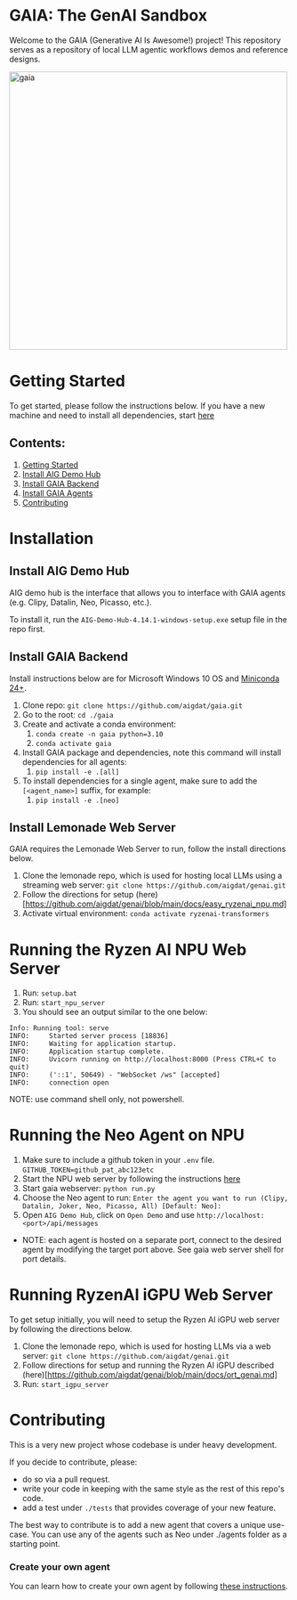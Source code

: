 # GAIA: The GenAI Sandbox

Welcome to the GAIA (Generative AI Is Awesome!) project! This repository serves as a repository of local LLM agentic workflows demos and reference designs.

<img src="https://github.com/aigdat/gaia/assets/4722733/0db60b9b-05d5-4732-a74e-f67bc9bdb61b" alt="gaia" width="500">

# Getting Started

To get started, please follow the instructions below. If you have a new machine and need to install all dependencies, start [here](#)

## Contents:

1. [Getting Started](#getting-started)
1. [Install AIG Demo Hub](#install-aig-demo-hub)
1. [Install GAIA Backend](#install-gaia-backend)
1. [Install GAIA Agents](#install-gaia-agents)
1. [Contributing](#contributing)


# Installation

## Install AIG Demo Hub

AIG demo hub is the interface that allows you to interface with GAIA agents (e.g. Clipy, Datalin, Neo, Picasso, etc.).

To install it, run the `AIG-Demo-Hub-4.14.1-windows-setup.exe` setup file in the repo first.

## Install GAIA Backend

Install instructions below are for Microsoft Windows 10 OS and [Miniconda 24+](https://docs.anaconda.com/free/miniconda/).

1. Clone repo: `git clone https://github.com/aigdat/gaia.git`
1. Go to the root: `cd ./gaia`
1. Create and activate a conda environment:
    1. `conda create -n gaia python=3.10`
    1. `conda activate gaia`
1. Install GAIA package and dependencies, note this command will install dependencies for all agents:
    1. `pip install -e .[all]`
1. To install dependencies for a single agent, make sure to add the `[<agent_name>]` suffix, for example:
    1. `pip install -e .[neo]`

## Install Lemonade Web Server

GAIA requires the Lemonade Web Server to run, follow the install directions below.
1. Clone the lemonade repo, which is used for hosting local LLMs using a streaming web server: `git clone https://github.com/aigdat/genai.git`
1. Follow the directions for setup (here)[https://github.com/aigdat/genai/blob/main/docs/easy_ryzenai_npu.md]
1. Activate virtual environment: `conda activate ryzenai-transformers`

# Running the Ryzen AI NPU Web Server

1. Run: `setup.bat`
1. Run: `start_npu_server`
1. You should see an output similar to the one below:
```
Info: Running tool: serve
INFO:     Started server process [18836]
INFO:     Waiting for application startup.
INFO:     Application startup complete.
INFO:     Uvicorn running on http://localhost:8000 (Press CTRL+C to quit)
INFO:     ('::1', 50649) - "WebSocket /ws" [accepted]
INFO:     connection open
```
NOTE: use command shell only, not powershell.

# Running the Neo Agent on NPU

1. Make sure to include a github token in your `.env` file.
`GITHUB_TOKEN=github_pat_abc123etc`
1. Start the NPU web server by following the instructions [here](#running-the-ryzen-ai-npu-web-server)
1. Start gaia webserver:  `python run.py`
1. Choose the Neo agent to run:
`Enter the agent you want to run (Clipy, Datalin, Joker, Neo, Picasso, All) [Default: Neo]: `
1. Open `AIG Demo Hub`, click on `Open Demo` and use `http://localhost:<port>/api/messages`
* NOTE: each agent is hosted on a separate port, connect to the desired agent by modifying the target port above. See gaia web server shell for port details.

# Running RyzenAI iGPU Web Server

To get setup initially, you will need to setup the Ryzen AI iGPU web server by following the directions below.
1. Clone the lemonade repo, which is used for hosting LLMs via a web server: `git clone https://github.com/aigdat/genai.git`
1. Follow directions for setup and running the Ryzen AI iGPU described (here)[https://github.com/aigdat/genai/blob/main/docs/ort_genai.md]
1. Run: `start_igpu_server`

# Contributing

This is a very new project whose codebase is under heavy development.

If you decide to contribute, please:

- do so via a pull request.
- write your code in keeping with the same style as the rest of this repo's code.
- add a test under `./tests` that provides coverage of your new feature.

The best way to contribute is to add a new agent that covers a unique use-case. You can use any of the agents such as Neo under ./agents folder as a starting point.

### Create your own agent
You can learn how to create your own agent by following [these instructions](https://learn.microsoft.com/en-us/azure/bot-service/bot-service-quickstart-create-bot).